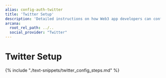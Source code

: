 ```yaml
---
alias: config-auth-twitter
title: 'Twitter Setup'
description: 'Detailed instructions on how Web3 app developers can configure Twitter authentication to onboard users in apps that are integrated with the Arcana Auth SDK.'
arcana:
  root_rel_path: ../..
  social_provider: "Twitter"
---
```


# Twitter Setup

{% include "./text-snippets/twitter_config_steps.md" %}